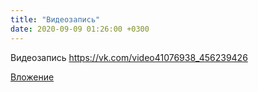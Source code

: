 ```yaml
---
title: "Видеозапись"
date: 2020-09-09 01:26:00 +0300
---
```


Видеозапись
https://vk.com/video41076938_456239426

[Вложение](https://vk.com/video41076938_456239426)

